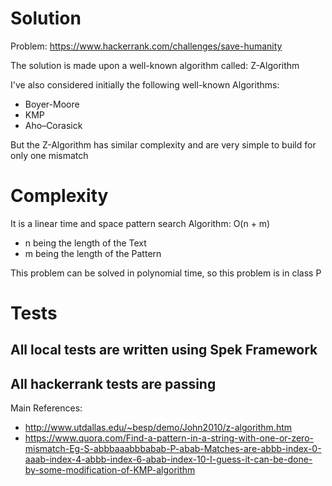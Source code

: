 # Solution

Problem: https://www.hackerrank.com/challenges/save-humanity

The solution is made upon a well-known algorithm called: Z-Algorithm

I've also considered initially the following well-known Algorithms:
- Boyer-Moore
- KMP
- Aho–Corasick

But the Z-Algorithm has similar complexity and are very simple to build for only one mismatch

# Complexity

It is a linear time and space pattern search Algorithm: O(n + m)
- n being the length of the Text
- m being the length of the Pattern

This problem can be solved in polynomial time, so this problem is in class P

# Tests

## All local tests are written using Spek Framework
## All hackerrank tests are passing


Main References:
- http://www.utdallas.edu/~besp/demo/John2010/z-algorithm.htm
- https://www.quora.com/Find-a-pattern-in-a-string-with-one-or-zero-mismatch-Eg-S-abbbaaabbbabab-P-abab-Matches-are-abbb-index-0-aaab-index-4-abbb-index-6-abab-index-10-I-guess-it-can-be-done-by-some-modification-of-KMP-algorithm